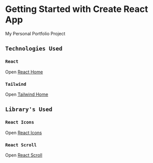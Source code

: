 # Getting Started with Create React App
My Personal Portfolio Project

## `Technologies Used`

### `React`
Open [React Home](https://reactjs.org/)

### `Tailwind`
Open [Tailwind Home](https://tailwindcss.com/)

## `Library's Used`

### `React Icons`
Open [React Icons](https://github.com/react-icons/react-icons#readme)

### `React Scroll`
Open [React Scroll](https://www.npmjs.com/package/react-scroll)


